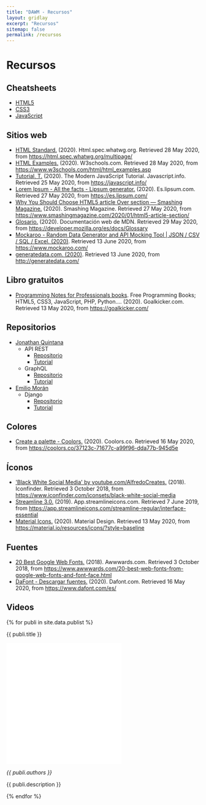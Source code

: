 ```yaml
---
title: "DAWM - Recursos"
layout: gridlay
excerpt: "Recursos"
sitemap: false
permalink: /recursos
---
```


# Recursos

## Cheatsheets

- [HTML5](contenidos/cheatsheets/HTML5-cheat-sheet.pdf)
- [CSS3](contenidos/cheatsheets/css3-cheat-sheet.pdf)
- [JavaScript](contenidos/cheatsheets/javascript_cheat_sheet.pdf)

## Sitios web

- [HTML Standard.](https://html.spec.whatwg.org/multipage/) (2020). Html.spec.whatwg.org. Retrieved 28 May 2020, from https://html.spec.whatwg.org/multipage/
- [HTML Examples.](https://www.w3schools.com/html/html_examples.asp) (2020). W3schools.com. Retrieved 28 May 2020, from https://www.w3schools.com/html/html_examples.asp
- [Tutorial, T.](https://javascript.info/) (2020). The Modern JavaScript Tutorial. Javascript.info. Retrieved 25 May 2020, from https://javascript.info/
- [Lorem Ipsum - All the facts - Lipsum generator.](https://es.lipsum.com/) (2020). Es.lipsum.com. Retrieved 27 May 2020, from https://es.lipsum.com/
- [Why You Should Choose HTML5 article Over section — Smashing Magazine.](https://www.smashingmagazine.com/2020/01/html5-article-section/) (2020). Smashing Magazine. Retrieved 27 May 2020, from https://www.smashingmagazine.com/2020/01/html5-article-section/
- [Glosario.](https://developer.mozilla.org/es/docs/Glossary) (2020). Documentación web de MDN. Retrieved 29 May 2020, from https://developer.mozilla.org/es/docs/Glossary
- [Mockaroo - Random Data Generator and API Mocking Tool | JSON / CSV / SQL / Excel. (2020)](https://www.mockaroo.com/). Retrieved 13 June 2020, from https://www.mockaroo.com/
- [generatedata.com. (2020)](http://generatedata.com/). Retrieved 13 June 2020, from http://generatedata.com/

## Libro gratuitos

- [Programming Notes for Professionals books](https://goalkicker.com/). Free Programming Books; HTML5, CSS3, JavaScript, PHP, Python.... (2020). Goalkicker.com. Retrieved 13 May 2020, from https://goalkicker.com/

## Repositorios
   - [Jonathan Quintana](https://github.com/jquintanas?tab=repositories)
      - API REST
        - [Repositorio](https://github.com/jquintanas/api-rest)
        - [Tutorial](contenidos/tutoriales/REST.pdf)
      - GraphQL
        - [Repositorio](https://github.com/jquintanas/graphql-DAW)
        - [Tutorial](contenidos/tutoriales/GraphQL.pdf)
   - [Emilio Morán](https://github.com/emiliomoran)
      - Django
        - [Repositorio](https://github.com/emiliomoran/Django_DAW_2S_2019)
        - [Tutorial](contenidos/tutoriales/Django.pdf)

## Colores
  - [Create a palette - Coolors.](https://coolors.co/37123c-71677c-a99f96-dda77b-945d5e) (2020). Coolors.co. Retrieved 16 May 2020, from https://coolors.co/37123c-71677c-a99f96-dda77b-945d5e
 
## Íconos
  - ['Black White Social Media' by youtube.com/AlfredoCreates.](https://www.iconfinder.com/iconsets/black-white-social-media) (2018). Iconfinder. Retrieved 3 October 2018, from https://www.iconfinder.com/iconsets/black-white-social-media
  - [Streamline 3.0.](https://app.streamlineicons.com/streamline-regular/interface-essential) (2019). App.streamlineicons.com. Retrieved 7 June 2019, from https://app.streamlineicons.com/streamline-regular/interface-essential
  - [Material Icons.](https://material.io/resources/icons/?style=baseline) (2020). Material Design. Retrieved 13 May 2020, from https://material.io/resources/icons/?style=baseline

## Fuentes
  - [20 Best Google Web Fonts.](https://www.awwwards.com/20-best-web-fonts-from-google-web-fonts-and-font-face.html) (2018). Awwwards.com. Retrieved 3 October 2018, from https://www.awwwards.com/20-best-web-fonts-from-google-web-fonts-and-font-face.html
  - [DaFont - Descargar fuentes.](https://www.dafont.com/es/) (2020). Dafont.com. Retrieved 16 May 2020, from https://www.dafont.com/es/

## Videos

{% for publi in site.data.publist %}
<div class="row">
 <div class="col-sm-6 clearfix">
  <div class="well">
   <p><pubtit>{{ publi.title }}</pubtit></p>
   <iframe width="auto" height="315" src="{{ publi.link.url }}" frameborder="0" allow="accelerometer; autoplay; encrypted-media; gyroscope; picture-in-picture" allowfullscreen></iframe>
   <p><em>{{ publi.authors }}</em></p>
   <p> {{ publi.description }}</p>
 </div>
</div>
{% endfor %}

<p> &nbsp; </p>
